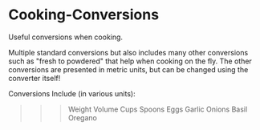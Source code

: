 Cooking-Conversions
===================

Useful conversions when cooking.

Multiple standard conversions but also includes many other conversions such as "fresh to powdered" that help 
  when cooking on the fly. The other conversions are presented in metric units, but can be changed using the converter
  itself!

Conversions Include (in various units):

>>> Weight
>>> Volume
>>> Cups
>>> Spoons
>>> Eggs
>>> Garlic
>>> Onions
>>> Basil
>>> Oregano
